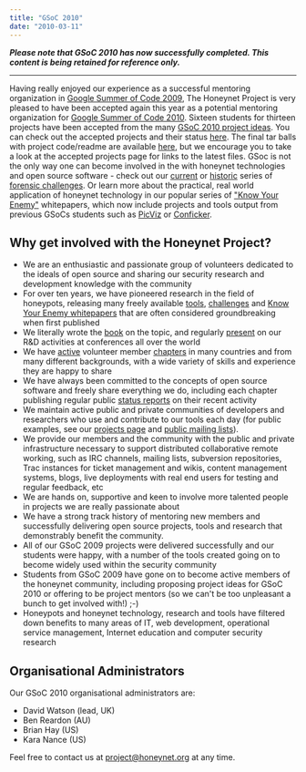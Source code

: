 ```yaml
---
title: "GSoC 2010"
date: "2010-03-11"
---
```


**_Please note that GSoC 2010 has now successfully completed. This content is being retained for reference only._**

* * *

Having really enjoyed our experience as a successful mentoring organization in [Google Summer of Code 2009](/gsoc2009), The Honeynet Project is very pleased to have been accepted again this year as a potential mentoring organization for [Google Summer of Code 2010](http://socghop.appspot.com). Sixteen students for thirteen projects have been accepted from the many [GSoC 2010 project ideas](/gsoc2010/ideas). You can check out the accepted projects and their status [here](/gsoc/acceptedprojects2010). The final tar balls with project code/readme are available [here](http://code.google.com/p/google-summer-of-code-2010-honeynet-project/downloads/list), but we encourage you to take a look at the accepted projects page for links to the latest files. GSoc is not the only way one can become involved in the with honeynet technologies and open source software - check out our [current](/challenges) or [historic](http://old.honeynet.org/misc/chall.html) series of [forensic challenges](/challenges). Or learn more about the practical, real world application of honeynet technology in our popular series of ["Know Your Enemy"](/papers) whitepapers, which now include projects and tools output from previous GSoCs students such as [PicViz](node/499) or [Conficker](/papers/conficker).

## Why get involved with the Honeynet Project?

- We are an enthusiastic and passionate group of volunteers dedicated to the ideals of open source and sharing our security research and development knowledge with the community
- For over ten years, we have pioneered research in the field of honeypots, releasing many freely available [tools](/project "tools"), [challenges](/challenges "challenges") and [Know Your Enemy whitepapers](/papers "kye") that are often considered groundbreaking when first published
- We literally wrote the [book](http://old.honeynet.org/book "book") on the topic, and regularly [present](http://www2.honeynet.org/wp-content/uploads/attachments/PacSec07_David_Watson_Global_Distributed_Honeynet.pdf "pacsec") on our R&D activities at conferences all over the world
- We have [active](/node/371 "workshop") volunteer member [chapters](/og "chapters") in many countries and from many different backgrounds, with a wide variety of skills and experience they are happy to share
- We have always been committed to the concepts of open source software and freely share everything we do, including each chapter publishing regular public [status reports](/chapter/statusreports "status reports") on their recent activity
- We maintain active public and private communities of developers and researchers who use and contribute to our tools each day (for public examples, see our [projects page](https://projects.honeynet.org/) and [public mailing lists](https://public.honeynet.org/mailman/listinfo)).
- We provide our members and the community with the public and private infrastructure necessary to support distributed collaborative remote working, such as IRC channels, mailing lists, subversion repositories, Trac instances for ticket management and wikis, content management systems, blogs, live deployments with real end users for testing and regular feedback, etc
- We are hands on, supportive and keen to involve more talented people in projects we are really passionate about
- We have a strong track history of mentoring new members and successfully delivering open source projects, tools and research that demonstrably benefit the community.
- All of our GSoC 2009 projects were delivered successfully and our students were happy, with a number of the tools created going on to become widely used within the security community
- Students from GSoC 2009 have gone on to become active members of the honeynet community, including proposing project ideas for GSoC 2010 or offering to be project mentors (so we can't be too unpleasant a bunch to get involved with!) ;-)
- Honeypots and honeynet technology, research and tools have filtered down benefits to many areas of IT, web development, operational service management, Internet education and computer security research

## Organisational Administrators

Our GSoC 2010 organisational administrators are:

- David Watson (lead, UK)
- Ben Reardon (AU)
- Brian Hay (US)
- Kara Nance (US)

Feel free to contact us at project@honeynet.org at any time.
